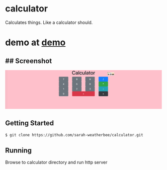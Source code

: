 # calculator

Calculates things. Like a calculator should.

##
# demo at [demo](https://sarah-weatherbee.github.io/calculator/.)

## ## Screenshot
![image of temp app](https://raw.githubusercontent.com/sarah-weatherbee/calculator/master/screenshots/calc.png)


## Getting Started

```
$ git clone https://github.com/sarah-weatherbee/calculator.git
```

## Running
Browse to calculator directory and run http server


